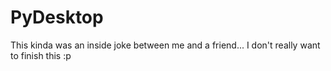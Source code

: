 # PyDesktop
This kinda was an inside joke between me and a friend... I don't really want to finish this :p
